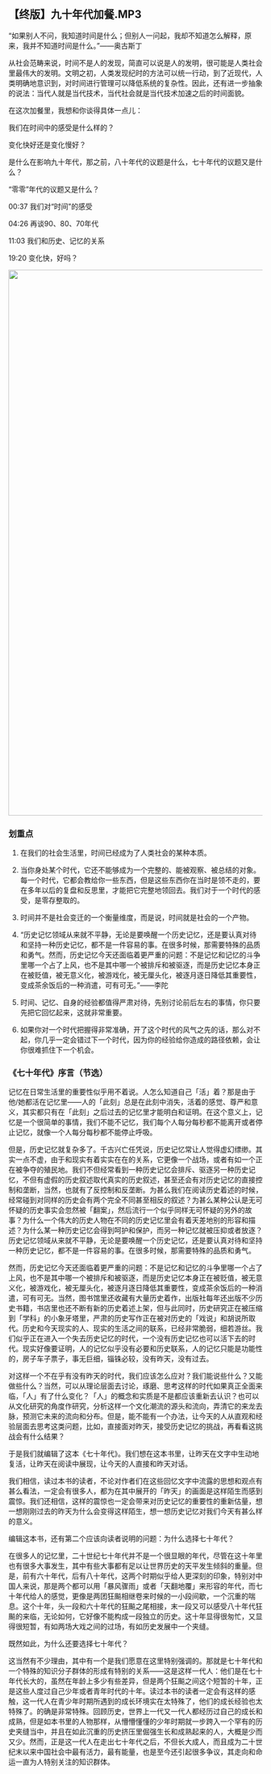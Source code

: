 ## 【终版】九十年代加餐.MP3



“如果别人不问，我知道时间是什么；但别人一问起，我却不知道怎么解释，原来，我并不知道时间是什么。”——奥古斯丁

从社会范畴来说，时间不是人的发现，简直可以说是人的发明，很可能是人类社会里最伟大的发明。文明之初，人类发现纪时的方法可以统一行动，到了近现代，人类明确地意识到，对时间进行管理可以降低系统的复杂性。因此，还有进一步抽象的说法：当代人就是当代技术，当代社会就是当代技术加速之后的时间面貌。

在这次加餐里，我想和你谈得具体一点儿：

我们在时间中的感受是什么样的？

变化快好还是变化慢好？

是什么在影响九十年代，那之前，八十年代的议题是什么，七十年代的议题又是什么？

“零零”年代的议题又是什么？



00:37 我们对“时间”的感受

04:26 再谈90、80、70年代

11:03 我们和历史、记忆的关系

19:20 变化快，好吗？



<img  src="https://piccdn2.umiwi.com/uploader/image/ddarticle/2024091216/1853416579870824776/091216.jpeg" width="1080"/>

### 划重点

 1. 在我们的社会生活里，时间已经成为了人类社会的某种本质。

 2. 当你身处某个时代，它还不能够成为一个完整的、能被观察、被总结的对象。每一个时代，它都会教给你一些东西，但是这些东西你在当时是领不走的，要在多年以后的复盘和反思里，才能把它完整地领回去。我们对于一个时代的感受，是零存整取的。

 3. 时间并不是社会变迁的一个衡量维度，而是说，时间就是社会的一个产物。

 4. “历史记忆领域从来就不平静，无论是要唤醒一个历史记忆，还是要认真对待和坚持一种历史记忆，都不是一件容易的事。在很多时候，那需要特殊的品质和勇气。然而，历史记忆今天还面临着更严重的问题：不是记忆和记忆的斗争里哪一个占了上风，也不是其中哪一个被排斥和被驱逐，而是历史记忆本身正在被贬值，被无意义化，被游戏化，被无厘头化，被逐月逐日降低其重要性，变成茶余饭后的一种消遣，可有可无。”——李陀

 5. 时间、记忆、自身的经验都值得严肃对待，先别讨论前后左右的事情，你只要先把它回忆起来，这就非常重要。

 6. 如果你对一个时代把握得非常准确，开了这个时代的风气之先的话，那么对不起，你几乎一定会错过下一个时代，因为你的经验给你造成的路径依赖，会让你很难抓住下一个机会。



### 《七十年代》序言（节选）

记忆在日常生活里的重要性似乎用不着说。人怎么知道自己「活」着？那是由于他/她都活在记忆里——人的「此刻」总是在此刻中消失，活着的感觉、尊严和意义，其实都只有在「此刻」之后过去的记忆里才能明白和证明。在这个意义上，记忆是一个很简单的事情，我们不能不记忆，我们每个人每分每秒都不能离开或者停止记忆，就像一个人每分每秒都不能停止呼吸。

但是，历史记忆就复杂多了。千古兴亡任凭说，历史记忆常让人觉得虚幻缥缈。其实一点不虚，由于和现实有着实实在在的关系，它更像一个战场，或者有如一个正在被争夺的殖民地。我们不但经常看到一种历史记忆会排斥、驱逐另一种历史记忆，不但有虚假的历史叙述取代真实的历史叙述，甚至还会有对历史记忆的直接控制和垄断，当然，也就有了反控制和反垄断。为甚么我们在阅读历史着述的时候，经常碰到对同样的历史会有两个完全不同甚至相反的叙述？为甚么某种公认是无可怀疑的历史事实会忽然被「翻案」，然后流行一个似乎同样无可怀疑的另外的故事？为什么一个伟大的历史人物在不同的历史记忆里会有着天差地别的形容和描述？为什么某一种历史记忆会得到呵护和保护，而另一种记忆就被压抑或者放逐？历史记忆领域从来就不平静，无论是要唤醒一个历史记忆，还是要认真对待和坚持一种历史记忆，都不是一件容易的事。在很多时候，那需要特殊的品质和勇气。

然而，历史记忆今天还面临着更严重的问题：不是记忆和记忆的斗争里哪一个占了上风，也不是其中哪一个被排斥和被驱逐，而是历史记忆本身正在被贬值，被无意义化，被游戏化，被无厘头化，被逐月逐日降低其重要性，变成茶余饭后的一种消遣，可有可无。当然，图书馆里还收藏有大量历史着作，出版社每年还出版不少历史书籍，书店里也还不断有新的历史着述上架，但与此同时，历史研究正在被压缩到「学科」的小象牙塔里，严肃的历史写作正在被对历史的「戏说」和胡说所取代。历史和今天现实的人、现实的生活之间的联系，已经非常脆弱，细若游丝。我们似乎正在进入一个失去历史记忆的时代，一个没有历史记忆也可以活下去的时代。现实好像要证明，人的记忆似乎没有必要和历史联系，人的记忆只能是功能性的，房子车子票子，事无巨细，锱铢必较，没有昨天，没有过去。

对这样一个不在乎有没有昨天的时代，我们应该怎么应对？我们能说些什么？又能做些什么？当然，可以从理论层面去讨论，琢磨、思考这样的时代如果真正全面来临，「人」有了什么变化？「人」的概念和实质是不是都应该重新去认识？也可以从文化研究的角度作研究，分析这样一个文化潮流的源头和流向，弄清它的来龙去脉，预测它未来的流向和分布。但是，能不能有一个办法，让今天的人从直观和经验层面去思考这类问题，比如，直接面对昨天，接受历史记忆的挑战，再看看这挑战会有什么结果？

于是我们就编辑了这本《七十年代》。我们想在这本书里，让昨天在文字中生动地复活，让昨天在阅读中展现，让今天的人直接和昨天对话。

我们相信，读过本书的读者，不论对作者们在这些回忆文字中流露的思想和观点有甚么看法，一定会有很多人，都为在其中展开的「昨天」的画面是这样陌生而感到震惊。我们还相信，这样的震惊也一定会带来对历史记忆的重要性的重新估量，想一想刚刚过去的昨天为什么会变得这样陌生，想一想历史记忆对我们今天有甚么样的意义。

编辑这本书，还有第二个应该向读者说明的问题：为什么选择七十年代？

在很多人的记忆里，二十世纪七十年代并不是一个很显眼的年代，尽管在这十年里也有很多大事发生，其中有些大事都有足以让世界历史的天平发生倾斜的重量。但是，前有六十年代，后有八十年代，这两个时期似乎给人更深刻的印象，特别对中国人来说，那是两个都可以用「暴风骤雨」或者「天翻地覆」来形容的年代，而七十年代给人的感觉，更像是两团狂飈相继卷来时候的一小段间歇，一个沉重的喘息。这个十年，头一段和六十年代的狂飈之尾相接，末一段又可以感受八十年代狂飈的来临，无论如何，它好像不能构成一段独立的历史。这十年显得很匆忙，又显得很短暂，有如两场大戏之间的过场，有如历史发展中一个夹缝。

既然如此，为什么还要选择七十年代？

这当然有不少理由，其中有一个是我们愿意在这里特别强调的。那就是七十年代和一个特殊的知识分子群体的形成有特别的关系——这是这样一代人：他们是在七十年代长大的，虽然在年龄上多少有些差异，但是两个狂飈之间这个短暂的十年，正是这些人度过自己少年或者青年时代的十年。读过本书的读者一定会有这样的感触，这一代人在青少年时期所遇到的成长环境实在太特殊了，他们的成长经验也太特殊了。的确是非常特殊。回顾历史，世界上一代又一代人都经历过自己的成长和成熟，但是如本书里的人物那样，从懵懵懂懂的少年时期就一步跨入一个罕有的历史夹缝当中，并且在如此沉重的历史挤压里倔强生长和成熟起来的人，大概是少而又少。然而，正是这一代人在走出七十年代之后，不但长大成人，而且成为二十世纪末以来中国社会中最有活力，最有能量，也是至今还引起很多争议，其走向和命运一直为人特别关注的知识群体。

